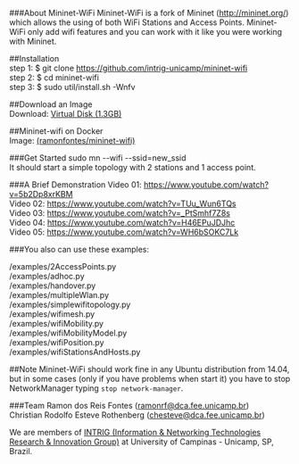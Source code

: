 ###About Mininet-WiFi
Mininet-WiFi is a fork of Mininet (http://mininet.org/) which allows the using of both WiFi Stations and Access Points. Mininet-WiFi only add wifi features and you can work with it like you were working with Mininet.          

##Installation  
step 1: $ git clone https://github.com/intrig-unicamp/mininet-wifi  
step 2: $ cd mininet-wifi  
step 3: $ sudo util/install.sh -Wnfv      

##Download an Image  
Download: [Virtual Disk (1.3GB)](http://intrig.dca.fee.unicamp.br/index.php/projects/projects.html)    

##Mininet-wifi on Docker  
Image: [(ramonfontes/mininet-wifi)](https://registry.hub.docker.com/u/ramonfontes/mininet-wifi/)      
  
###Get Started
sudo mn --wifi --ssid=new_ssid  
It should start a simple topology with 2 stations and 1 access point. 

###A Brief Demonstration
Video 01: https://www.youtube.com/watch?v=5b2Dp8xrKBM  
Video 02: https://www.youtube.com/watch?v=TUu_Wun6TQs  
Video 03: https://www.youtube.com/watch?v=_PtSmhf7Z8s  
Video 04: https://www.youtube.com/watch?v=H46EPuJDJhc  
Video 05: https://www.youtube.com/watch?v=WH6bSOKC7Lk  
  
###You also can use these examples:   

/examples/2AccessPoints.py  
/examples/adhoc.py  
/examples/handover.py  
/examples/multipleWlan.py  
/examples/simplewifitopology.py  
/examples/wifimesh.py  
/examples/wifiMobility.py  
/examples/wifiMobilityModel.py  
/examples/wifiPosition.py  
/examples/wifiStationsAndHosts.py  

##Note
Mininet-WiFi should work fine in any Ubuntu distribution from 14.04, but in some cases (only if you have problems when start it) you have to stop NetworkManager typing `stop network-manager`.  

###Team
Ramon dos Reis Fontes (ramonrf@dca.fee.unicamp.br)  
Christian Rodolfo Esteve Rothenberg (chesteve@dca.fee.unicamp.br)  

We are members of [INTRIG (Information & Networking Technologies Research & Innovation Group)](http://intrig.dca.fee.unicamp.br) at University of Campinas - Unicamp, SP, Brazil.


